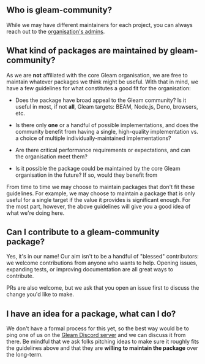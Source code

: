 ## Who is gleam-community?

While we may have different maintainers for each project, you can always reach
out to the [organisation's admins](https://github.com/gleam-community/META/blob/main/ADMINS.md).

## What kind of packages are maintained by gleam-community?

As we are **not** affiliated with the core Gleam organisation, we are free to
maintain whatever packages we think might be useful. With that in mind, we have
a few guidelines for what constitutes a good fit for the organisation:

- Does the package have broad appeal to the Gleam community? Is it useful in most,
  if not **all**, Gleam targets: BEAM, Node.js, Deno, browsers, etc.

- Is there only **one** or a handful of possible implementations, and does the
  community benefit from having a single, high-quality implementation vs. a choice
  of multiple individually-maintained implementations?

- Are there critical performance requirements or expectations, and can the
  organisation meet them?

- Is it possible the package could be maintained by the core Gleam organisation
  in the future? If so, would they benefit from

From time to time we may choose to maintain packages that don't fit these guidelines.
For example, we may choose to maintain a package that is only useful for a single
target if the value it provides is significant enough. For the most part, however,
the above guidelines will give you a good idea of what we're doing here.

## Can I contribute to a gleam-community package?

Yes, it's in our name! Our aim isn't to be a handful of "blessed" contributors:
we welcome contributions from anyone who wants to help. Opening issues, expanding
tests, or improving documentation are all great ways to contribute.

PRs are also welcome, but we ask that you open an issue first to discuss the change
you'd like to make.

## I have an idea for a package, what can I do?

We don't have a formal process for this yet, so the best way would be to ping one
of us on the [Gleam Discord server](https://discord.gg/Fm8Pwmy) and we can discuss
it from there. Be mindful that we ask folks pitching ideas to make sure it roughly
fits the guidelines above and that they are **willing to maintain the package**
over the long-term.
